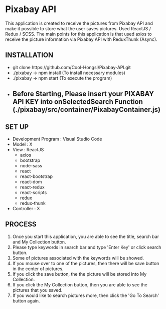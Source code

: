# Pixabay API

<div>This application is created to receive the pictures from Pixabay API and make it possible to store what the user saves pictures. Used ReactJS / Redux / SCSS. The main points for this application is that used axios to receive the picture information via Pixabay API with ReduxThunk (Async).
</div>

<h2>INSTALLATION</h2>
<ul>
    <li>git clone https://github.com/Cool-Hongsi/Pixabay-API.git</li>
    <li>./pixabay -> npm install (To install necessary modules)</li>
    <li>./pixabay -> npm start (To execute the program)</li>
    <li><h2>Before Starting, Please insert your PIXABAY API KEY into onSelectedSearch Function (./pixabay/src/container/PixabayContainer.js)</h2></li>
</ul>
<h2>SET UP</h2>
<ul>
    <li>Development Program : Visual Studio Code</li>
    <li>Model : X</li>
    <li>View : ReactJS
      <ul>
        <li>axios</li>
        <li>bootstrap</li>
        <li>node-sass</li>
        <li>react</li>
        <li>react-bootstrap</li>
        <li>react-dom</li>
        <li>react-redux</li>
        <li>react-scripts</li>
        <li>redux</li>
        <li>redux-thunk</li>
      </ul>
    </li>
    <li>Controller : X</li>
</ul>
<h2>PROCESS</h2>
    <ol>
        <li>Once you start this application, you are able to see the title, search bar and My Collection button.</li>
        <li>Please type keywords in search bar and type 'Enter Key' or click search button.</li>
        <li>Some of pictures associated with the keywords will be showed.</li>
        <li>If you mouse over to one of the pictures, then there will be save button in the center of pictures.</li>
        <li>If you click the save button, the the picture will be stored into My Collection.</li>
        <li>If you click the My Collection button, then you are able to see the pictures that you saved.</li>
        <li>If you would like to search pictures more, then click the 'Go To Search' button again.</li>
    </ol>